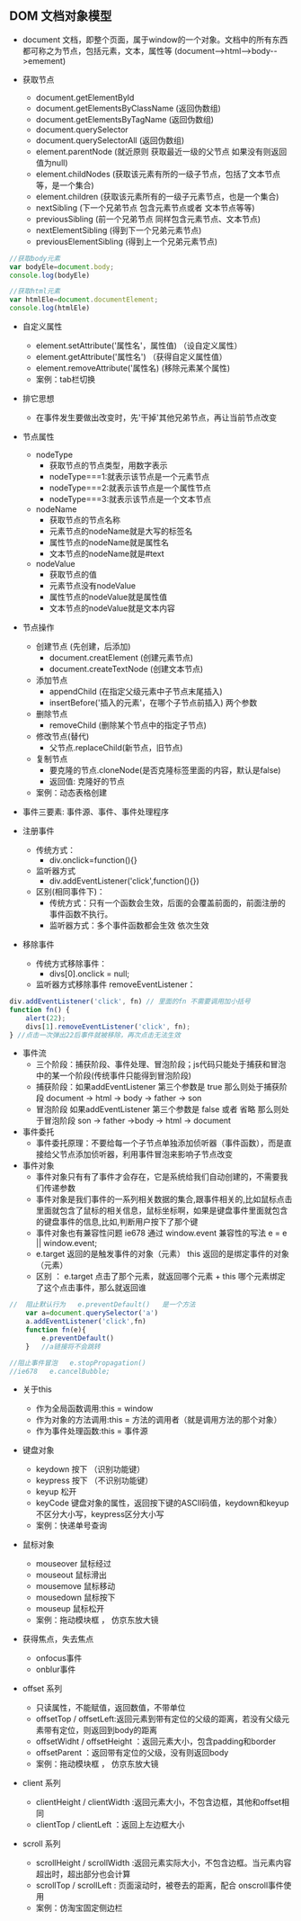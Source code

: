 ## DOM 文档对象模型

+ document 文档，即整个页面，属于window的一个对象。文档中的所有东西都可称之为节点，包括元素，文本，属性等 (document-->html-->body-->emement)

+ 获取节点
  + document.getElementById
  + document.getElementsByClassName (返回伪数组)
  + document.getElementsByTagName (返回伪数组)
  + document.querySelector
  + document.querySelectorAll (返回伪数组)
  + element.parentNode (就近原则 获取最近一级的父节点 如果没有则返回值为null)
  + element.childNodes  (获取该元素有所的一级子节点，包括了文本节点等，是一个集合)
  + element.children (获取该元素所有的一级子元素节点，也是一个集合)
  + nextSibling (下一个兄弟节点 包含元素节点或者 文本节点等等)
  + previousSibling  (前一个兄弟节点  同样包含元素节点、文本节点)        
  + nextElementSibling (得到下一个兄弟元素节点)
  + previousElementSibling   (得到上一个兄弟元素节点)
```js
//获取body元素
var bodyEle=document.body;
console.log(bodyEle)

//获取html元素
var htmlEle=document.documentElement;     
console.log(htmlEle)
```
+ 自定义属性
  + element.setAttribute('属性名'，属性值)  （设自定义属性）
  + element.getAttribute('属性名') （获得自定义属性值）
  + element.removeAttribute('属性名) (移除元素某个属性)
  + 案例：tab栏切换
+ 排它思想
  + 在事件发生要做出改变时，先'干掉'其他兄弟节点，再让当前节点改变

+ 节点属性
  + nodeType
    + 获取节点的节点类型，用数字表示
    + nodeType===1:就表示该节点是一个元素节点
    + nodeType===2:就表示该节点是一个属性节点
    + nodeType===3:就表示该节点是一个文本节点
  + nodeName
    + 获取节点的节点名称
    + 元素节点的nodeName就是大写的标签名
    + 属性节点的nodeName就是属性名
    + 文本节点的nodeName就是#text
  + nodeValue
    + 获取节点的值
    + 元素节点没有nodeValue
    + 属性节点的nodeValue就是属性值
    + 文本节点的nodeValue就是文本内容
+ 节点操作 
  + 创建节点 (先创建，后添加)
    + document.creatElement  (创建元素节点)
    + document.createTextNode  (创建文本节点)
  + 添加节点
    + appendChild  (在指定父级元素中子节点末尾插入)
    + insertBefore('插入的元素'，在哪个子节点前插入)  两个参数
  + 删除节点
    + removeChild (删除某个节点中的指定子节点)
  + 修改节点(替代)
    + 父节点.replaceChild(新节点，旧节点) 
  + 复制节点
    + 要克隆的节点.cloneNode(是否克隆标签里面的内容，默认是false)
    + 返回值: 克隆好的节点
  + 案例：动态表格创建


+ 事件三要素: 事件源、事件、事件处理程序
+ 注册事件
  + 传统方式：
    + div.onclick=function(){}
  + 监听器方式
    + div.addEventListener('click',function(){})
  + 区别(相同事件下)：
    + 传统方式：只有一个函数会生效，后面的会覆盖前面的，前面注册的事件函数不执行。
    + 监听器方式：多个事件函数都会生效  依次生效
+ 移除事件
  + 传统方式移除事件：
    + divs[0].onclick = null;
  + 监听器方式移除事件 removeEventListener：
```js
div.addEventListener('click', fn) // 里面的fn 不需要调用加小括号
function fn() {
    alert(22);
    divs[1].removeEventListener('click', fn);
} //点击一次弹出22后事件就被移除，再次点击无法生效
```
+ 事件流
  + 三个阶段：捕获阶段、事件处理、冒泡阶段；js代码只能处于捕获和冒泡中的某一个阶段(传统事件只能得到冒泡阶段)
  + 捕获阶段：如果addEventListener 第三个参数是 true 那么则处于捕获阶段  document -> html -> body -> father -> son
  + 冒泡阶段 如果addEventListener 第三个参数是 false 或者 省略 那么则处于冒泡阶段  son -> father ->body -> html -> document
+ 事件委托
  + 事件委托原理：不要给每一个子节点单独添加侦听器（事件函数），而是直接给父节点添加侦听器，利用事件冒泡来影响子节点改变
+ 事件对象
  + 事件对象只有有了事件才会存在，它是系统给我们自动创建的，不需要我们传递参数
  + 事件对象是我们事件的一系列相关数据的集合,跟事件相关的,比如鼠标点击里面就包含了鼠标的相关信息，鼠标坐标啊，如果是键盘事件里面就包含的键盘事件的信息,比如,判断用户按下了那个键
  + 事件对象也有兼容性问题 ie678 通过 window.event 兼容性的写法  e = e || window.event;
  +  e.target 返回的是触发事件的对象（元素）  this 返回的是绑定事件的对象（元素）
  + 区别 ： e.target 点击了那个元素，就返回哪个元素 + this 哪个元素绑定了这个点击事件，那么就返回谁
```js
//  阻止默认行为   e.preventDefault()   是一个方法
    var a=document.querySelector('a')
    a.addEventListener('click',fn)
    function fn(e){
        e.preventDefault()
    }   //a链接将不会跳转

//阻止事件冒泡   e.stopPropagation()  
//ie678   e.cancelBubble;   
```
+ 关于this
  + 作为全局函数调用:this = window
  + 作为对象的方法调用:this = 方法的调用者（就是调用方法的那个对象）
  + 作为事件处理函数:this = 事件源

+ 键盘对象
  + keydown 按下 （识别功能键）
  + keypress 按下 （不识别功能键）
  + keyup 松开
  + keyCode 键盘对象的属性，返回按下键的ASCII码值，keydown和keyup不区分大小写，keypress区分大小写
  + 案例：快递单号查询

+ 鼠标对象
  + mouseover 鼠标经过
  + mouseout 鼠标滑出
  + mousemove 鼠标移动
  + mousedown 鼠标按下
  + mouseup 鼠标松开
  + 案例：拖动模块框 ， 仿京东放大镜
+ 获得焦点，失去焦点
  + onfocus事件
  + onblur事件

+ offset 系列
  + 只读属性，不能赋值，返回数值，不带单位
  + offsetTop / offsetLeft:返回元素到带有定位的父级的距离，若没有父级元素带有定位，则返回到body的距离
  + offsetWidht / offsetHeight ：返回元素大小，包含padding和border
  + offsetParent ：返回带有定位的父级，没有则返回body
  + 案例：拖动模块框 ， 仿京东放大镜
+ client 系列
  + clientHeight / clientWidth :返回元素大小，不包含边框，其他和offset相同
  + clientTop / clientLeft ：返回上左边框大小
+ scroll 系列
  + scrollHeight / scrollWidth :返回元素实际大小，不包含边框。当元素内容超出时，超出部分也会计算
  + scrollTop / scrollLeft : 页面滚动时，被卷去的距离，配合 onscroll事件使用
  + 案例：仿淘宝固定侧边栏

  